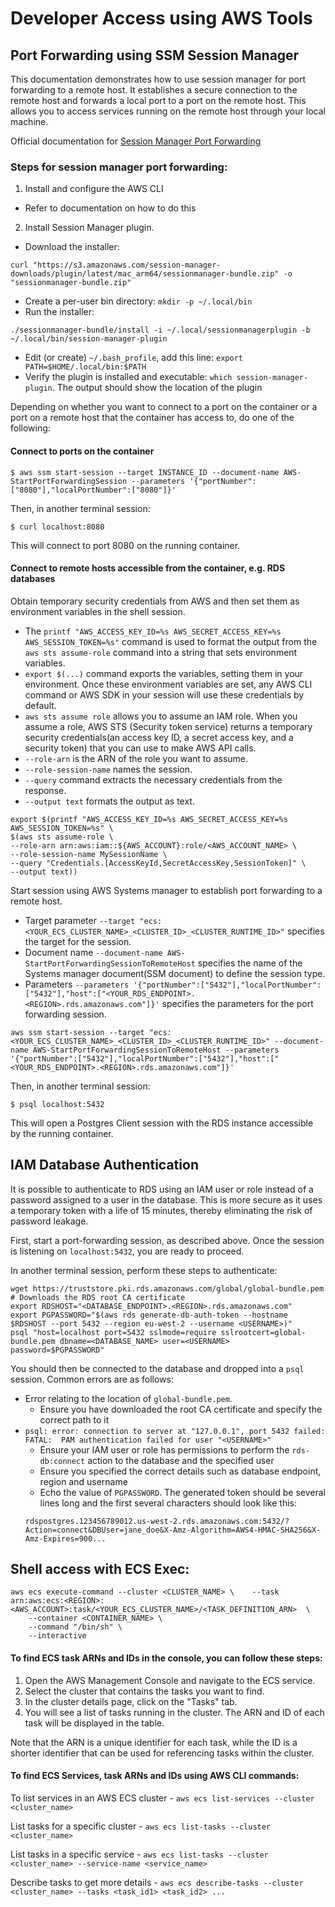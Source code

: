 # Developer Access using AWS Tools

## Port Forwarding using SSM Session Manager

This documentation demonstrates how to use session manager for port forwarding to a remote host.
It establishes a secure connection to the remote host and forwards a local port to a port on the remote host.
This allows you to access services running on the remote host through your local machine.

Official documentation for [Session Manager Port Forwarding](https://docs.aws.amazon.com/systems-manager/latest/userguide/session-manager-working-with-sessions-start.html#sessions-start-port-forwarding)

### Steps for session manager port forwarding:
1. Install and configure the AWS CLI
  * Refer to documentation on how to do this
2. Install Session Manager plugin.
  * Download the installer:
   ```shell
   curl "https://s3.amazonaws.com/session-manager-downloads/plugin/latest/mac_arm64/sessionmanager-bundle.zip" -o "sessionmanager-bundle.zip"
   ```
  * Create a per-user bin directory: `mkdir -p ~/.local/bin`
  * Run the installer:
  ```shell
  ./sessionmanager-bundle/install -i ~/.local/sessionmanagerplugin -b ~/.local/bin/session-manager-plugin
  ```
  * Edit (or create) `~/.bash_profile`, add this line: `export PATH=$HOME/.local/bin:$PATH`
  * Verify the plugin is installed and executable: `which session-manager-plugin`. The output should show the location of the plugin

Depending on whether you want to connect to a port on the container or a port on a remote host that the container has access to, do one of the following:

#### Connect to ports on the container

```shell
$ aws ssm start-session --target INSTANCE_ID --document-name AWS-StartPortForwardingSession --parameters '{"portNumber":["8080"],"localPortNumber":["8080"]}'
```
Then, in another terminal session:
```shell
$ curl localhost:8080
```

This will connect to port 8080 on the running container.

#### Connect to remote hosts accessible from the container, e.g. RDS databases

Obtain temporary security credentials from AWS and then set them as environment variables in the shell session.
* The `printf "AWS_ACCESS_KEY_ID=%s AWS_SECRET_ACCESS_KEY=%s AWS_SESSION_TOKEN=%s"` command is used to format the output from the `aws sts assume-role` command into a string that sets environment variables.
* `export $(...)` command exports the variables, setting them in your environment. Once these environment variables are set, any AWS CLI command or AWS SDK in your session will use these credentials by default.
* `aws sts assume role` allows you to assume an IAM role. When you assume a role, AWS STS (Security token service) returns a temporary security credentials(an access key ID, a secret access key, and a security token) that you can use to make AWS API calls.
* `--role-arn` is the ARN of the role you want to assume.
* `--role-session-name` names the session.
* `--query` command extracts the necessary credentials from the response.
* `--output text` formats the output as text.
```shell
export $(printf "AWS_ACCESS_KEY_ID=%s AWS_SECRET_ACCESS_KEY=%s AWS_SESSION_TOKEN=%s" \
$(aws sts assume-role \
--role-arn arn:aws:iam::${AWS_ACCOUNT}:role/<AWS_ACCOUNT_NAME> \
--role-session-name MySessionName \
--query "Credentials.[AccessKeyId,SecretAccessKey,SessionToken]" \
--output text))
```
Start session using AWS Systems manager to establish port forwarding to a remote host.
* Target parameter `--target "ecs:<YOUR_ECS_CLUSTER_NAME>_<CLUSTER_ID>_<CLUSTER_RUNTIME_ID>"` specifies the target for the session.
* Document name `--document-name AWS-StartPortForwardingSessionToRemoteHost` specifies the name of the Systems manager document(SSM document) to define the session type.
* Parameters `--parameters '{"portNumber":["5432"],"localPortNumber":["5432"],"host":["<YOUR_RDS_ENDPOINT>.<REGION>.rds.amazonaws.com"]}'` specifies the parameters for the port forwarding session.
```shell
aws ssm start-session --target "ecs:<YOUR_ECS_CLUSTER_NAME>_<CLUSTER_ID>_<CLUSTER_RUNTIME_ID>" --document-name AWS-StartPortForwardingSessionToRemoteHost --parameters '{"portNumber":["5432"],"localPortNumber":["5432"],"host":["<YOUR_RDS_ENDPOINT>.<REGION>.rds.amazonaws.com"]}'
```
Then, in another terminal session:
```shell
$ psql localhost:5432
```
This will open a Postgres Client session with the RDS instance accessible by the running container.

## IAM Database Authentication

It is possible to authenticate to RDS using an IAM user or role instead of a password assigned to a user in the database. This is more secure as it uses a temporary token with a life of 15 minutes, thereby eliminating the risk of password leakage. 

First, start a port-forwarding session, as described above. Once the session is listening on `localhost:5432`, you are ready to proceed. 

In another terminal session, perform these steps to authenticate:

```shell
wget https://truststore.pki.rds.amazonaws.com/global/global-bundle.pem # Downloads the RDS root CA certificate
export RDSHOST="<DATABASE_ENDPOINT>.<REGION>.rds.amazonaws.com"
export PGPASSWORD="$(aws rds generate-db-auth-token --hostname $RDSHOST --port 5432 --region eu-west-2 --username <USERNAME>)"
psql "host=localhost port=5432 sslmode=require sslrootcert=global-bundle.pem dbname=<DATABASE_NAME> user=<USERNAME> password=$PGPASSWORD"
```
You should then be connected to the database and dropped into a `psql` session. Common errors are as follows:

* Error relating to the location of `global-bundle.pem`.
  * Ensure you have downloaded the root CA certificate and specify the correct path to it
* `psql: error: connection to server at "127.0.0.1", port 5432 failed: FATAL:  PAM authentication failed for user "<USERNAME>"`
  * Ensure your IAM user or role has permissions to perform the `rds-db:connect` action to the database and the specified user
  * Ensure you specified the correct details such as database endpoint, region and username
  * Echo the value of `PGPASSWORD`. The generated token should be several lines long and the first several characters should look like this:
   ```shell
   rdspostgres.123456789012.us-west-2.rds.amazonaws.com:5432/?Action=connect&DBUser=jane_doe&X-Amz-Algorithm=AWS4-HMAC-SHA256&X-Amz-Expires=900...
   ```
   
   

## Shell access with ECS Exec:
```shell
aws ecs execute-command --cluster <CLUSTER_NAME> \    --task arn:aws:ecs:<REGION>:<AWS_ACCOUNT>:task/<YOUR_ECS_CLUSTER_NAME>/<TASK_DEFINITION_ARN>  \
    --container <CONTAINER_NAME> \
    --command "/bin/sh" \
    --interactive
```
#### To find ECS task ARNs and IDs in the console, you can follow these steps:

1. Open the AWS Management Console and navigate to the ECS service.
2. Select the cluster that contains the tasks you want to find.
3. In the cluster details page, click on the "Tasks" tab.
4. You will see a list of tasks running in the cluster. The ARN and ID of each task will be displayed in the table.

Note that the ARN is a unique identifier for each task, while the ID is a shorter identifier that can be used for referencing tasks within the cluster.

#### To find ECS Services, task ARNs and IDs using AWS CLI commands:

To list services in an AWS ECS cluster -
`aws ecs list-services --cluster <cluster_name>`

List tasks for a specific cluster -
`aws ecs list-tasks --cluster <cluster_name>`

List tasks in a specific service -
`aws ecs list-tasks --cluster <cluster_name> --service-name <service_name>`

Describe tasks to get more details -
`aws ecs describe-tasks --cluster <cluster_name> --tasks <task_id1> <task_id2> ...`
